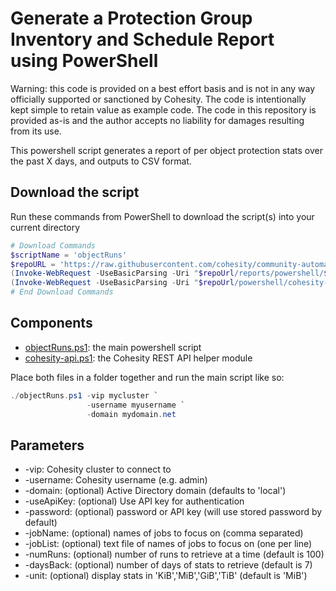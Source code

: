 # Generate a Protection Group Inventory and Schedule Report using PowerShell

Warning: this code is provided on a best effort basis and is not in any way officially supported or sanctioned by Cohesity. The code is intentionally kept simple to retain value as example code. The code in this repository is provided as-is and the author accepts no liability for damages resulting from its use.

This powershell script generates a report of per object protection stats over the past X days, and outputs to CSV format.

## Download the script

Run these commands from PowerShell to download the script(s) into your current directory

```powershell
# Download Commands
$scriptName = 'objectRuns'
$repoURL = 'https://raw.githubusercontent.com/cohesity/community-automation-samples/main'
(Invoke-WebRequest -UseBasicParsing -Uri "$repoUrl/reports/powershell/$scriptName/$scriptName.ps1").content | Out-File "$scriptName.ps1"; (Get-Content "$scriptName.ps1") | Set-Content "$scriptName.ps1"
(Invoke-WebRequest -UseBasicParsing -Uri "$repoUrl/powershell/cohesity-api/cohesity-api.ps1").content | Out-File cohesity-api.ps1; (Get-Content cohesity-api.ps1) | Set-Content cohesity-api.ps1
# End Download Commands
```

## Components

* [objectRuns.ps1](https://raw.githubusercontent.com/cohesity/community-automation-samples/main/reports/powershell/objectRuns/objectRuns.ps1): the main powershell script
* [cohesity-api.ps1](https://raw.githubusercontent.com/cohesity/community-automation-samples/main/powershell/cohesity-api/cohesity-api.ps1): the Cohesity REST API helper module

Place both files in a folder together and run the main script like so:

```powershell
./objectRuns.ps1 -vip mycluster `
                 -username myusername `
                 -domain mydomain.net
```

## Parameters

* -vip: Cohesity cluster to connect to
* -username: Cohesity username (e.g. admin)
* -domain: (optional) Active Directory domain (defaults to 'local')
* -useApiKey: (optional) Use API key for authentication
* -password: (optional) password or API key (will use stored password by default)
* -jobName: (optional) names of jobs to focus on (comma separated)
* -jobList: (optional) text file of names of jobs to focus on (one per line)
* -numRuns: (optional) number of runs to retrieve at a time (default is 100)
* -daysBack: (optional) number of days of stats to retrieve (default is 7)
* -unit: (optional) display stats in 'KiB','MiB','GiB','TiB' (default is 'MiB')
